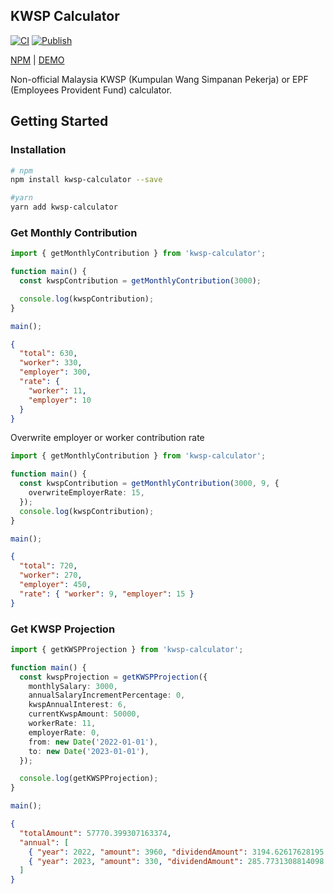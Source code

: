 ## KWSP Calculator

[![CI](https://github.com/GarrickBee/kwsp-calculator/actions/workflows/main.yml/badge.svg?branch=main)](https://github.com/GarrickBee/kwsp-calculator/actions/workflows/main.yml) [![Publish](https://github.com/GarrickBee/kwsp-calculator/actions/workflows/publish.yml/badge.svg)](https://github.com/GarrickBee/kwsp-calculator/actions/workflows/publish.yml)

[NPM](https://www.npmjs.com/package/kwsp-calculator) | [DEMO](https://garrick.monster/kwsp-calculator)

Non-official Malaysia KWSP (Kumpulan Wang Simpanan Pekerja) or EPF (Employees Provident Fund) calculator.

## Getting Started

### Installation

```bash
# npm
npm install kwsp-calculator --save

#yarn
yarn add kwsp-calculator
```

### Get Monthly Contribution

```typescript
import { getMonthlyContribution } from 'kwsp-calculator';

function main() {
  const kwspContribution = getMonthlyContribution(3000);

  console.log(kwspContribution);
}

main();
```

```json
{
  "total": 630,
  "worker": 330,
  "employer": 300,
  "rate": {
    "worker": 11,
    "employer": 10
  }
}
```

Overwrite employer or worker contribution rate

```typescript
import { getMonthlyContribution } from 'kwsp-calculator';

function main() {
  const kwspContribution = getMonthlyContribution(3000, 9, {
    overwriteEmployerRate: 15,
  });
  console.log(kwspContribution);
}

main();
```

```json
{
  "total": 720,
  "worker": 270,
  "employer": 450,
  "rate": { "worker": 9, "employer": 15 }
}
```

### Get KWSP Projection

```typescript
import { getKWSPProjection } from 'kwsp-calculator';

function main() {
  const kwspProjection = getKWSPProjection({
    monthlySalary: 3000,
    annualSalaryIncrementPercentage: 0,
    kwspAnnualInterest: 6,
    currentKwspAmount: 50000,
    workerRate: 11,
    employerRate: 0,
    from: new Date('2022-01-01'),
    to: new Date('2023-01-01'),
  });

  console.log(getKWSPProjection);
}

main();
```

```json
{
  "totalAmount": 57770.399307163374,
  "annual": [
    { "year": 2022, "amount": 3960, "dividendAmount": 3194.62617628195 },
    { "year": 2023, "amount": 330, "dividendAmount": 285.7731308814098 }
  ]
}
```
